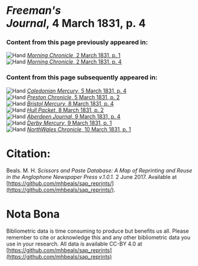 # *Freeman's Journal*, 4 March 1831, p. 4  
  
### Content from this page previously appeared in:  
![Hand](http://scissorsandpaste.net/wp-content/uploads/2017/06/smallhandpointer.png) [*Morning Chronicle*, 2 March 1831, p. 1](https://mhbeals.github.io/sap_html/Morning-Chronicle/Morning-Chronicle-2-March-1831-p-1)  
![Hand](http://scissorsandpaste.net/wp-content/uploads/2017/06/smallhandpointer.png) [*Morning Chronicle*, 2 March 1831, p. 4](https://mhbeals.github.io/sap_html/Morning-Chronicle/Morning-Chronicle-2-March-1831-p-4)  
  
### Content from this page subsequently appeared in:  
![Hand](http://scissorsandpaste.net/wp-content/uploads/2017/06/smallhandpointer.png) [*Caledonian Mercury*, 5 March 1831, p. 4](https://mhbeals.github.io/sap_html/Caledonian-Mercury/Caledonian-Mercury-5-March-1831-p-4)  
![Hand](http://scissorsandpaste.net/wp-content/uploads/2017/06/smallhandpointer.png) [*Preston Chronicle*, 5 March 1831, p. 2](https://mhbeals.github.io/sap_html/Preston-Chronicle/Preston-Chronicle-5-March-1831-p-2)  
![Hand](http://scissorsandpaste.net/wp-content/uploads/2017/06/smallhandpointer.png) [*Bristol Mercury*, 8 March 1831, p. 4](https://mhbeals.github.io/sap_html/Bristol-Mercury/Bristol-Mercury-8-March-1831-p-4)  
![Hand](http://scissorsandpaste.net/wp-content/uploads/2017/06/smallhandpointer.png) [*Hull Packet*, 8 March 1831, p. 2](https://mhbeals.github.io/sap_html/Hull-Packet/Hull-Packet-8-March-1831-p-2)  
![Hand](http://scissorsandpaste.net/wp-content/uploads/2017/06/smallhandpointer.png) [*Aberdeen Journal*, 9 March 1831, p. 4](https://mhbeals.github.io/sap_html/Aberdeen-Journal/Aberdeen-Journal-9-March-1831-p-4)  
![Hand](http://scissorsandpaste.net/wp-content/uploads/2017/06/smallhandpointer.png) [*Derby Mercury*, 9 March 1831, p. 1](https://mhbeals.github.io/sap_html/Derby-Mercury/Derby-Mercury-9-March-1831-p-1)  
![Hand](http://scissorsandpaste.net/wp-content/uploads/2017/06/smallhandpointer.png) [*NorthWales Chronicle*, 10 March 1831, p. 1](https://mhbeals.github.io/sap_html/NorthWales-Chronicle/NorthWales-Chronicle-10-March-1831-p-1)  


# Citation: 

Beals. M. H. *Scissors and Paste Database: A Map of Reprinting and Reuse in the Anglophone Newspaper Press v.1.0.1.* 2 June 2017. Available at [https://github.com/mhbeals/sap_reprints/](https://github.com/mhbeals/sap_reprints/). 

# Nota Bona

Bibliometric data is time consuming to produce but benefits us all. Please remember to cite or acknowledge this and any other bibliometric data you use in your research. All data is available CC-BY 4.0 at [https://github.com/mhbeals/sap_reprints](https://github.com/mhbeals/sap_reprints)